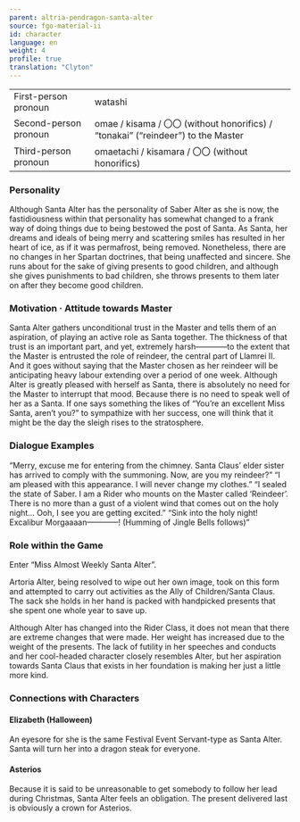 ```yaml
---
parent: altria-pendragon-santa-alter
source: fgo-material-ii
id: character
language: en
weight: 4
profile: true
translation: "Clyton"
---
```


<table>
  <tr><td>First-person pronoun</td><td>watashi</td></tr>
  <tr><td>Second-person pronoun</td><td>omae / kisama / 〇〇 (without honorifics) / “tonakai” (“reindeer”) to the Master</td></tr>
  <tr><td>Third-person pronoun</td><td>omaetachi / kisamara / 〇〇 (without honorifics)</td></tr>
</table>

### Personality

Although Santa Alter has the personality of Saber Alter as she is now, the fastidiousness within that personality has somewhat changed to a frank way of doing things due to being bestowed the post of Santa. As Santa, her dreams and ideals of being merry and scattering smiles has resulted in her heart of ice, as if it was permafrost, being removed. Nonetheless, there are no changes in her Spartan doctrines, that being unaffected and sincere. She runs about for the sake of giving presents to good children, and although she gives punishments to bad children, she throws presents to them later on after they become good children.

### Motivation · Attitude towards Master

Santa Alter gathers unconditional trust in the Master and tells them of an aspiration, of playing an active role as Santa together. The thickness of that trust is an important part, and yet, extremely harsh————to the extent that the Master is entrusted the role of reindeer, the central part of Llamrei II. And it goes without saying that the Master chosen as her reindeer will be anticipating heavy labour extending over a period of one week. Although Alter is greatly pleased with herself as Santa, there is absolutely no need for the Master to interrupt that mood. Because there is no need to speak well of her as a Santa. If one says something the likes of “You’re an excellent Miss Santa, aren’t you?” to sympathize with her success, one will think that it might be the day the sleigh rises to the stratosphere.

### Dialogue Examples

“Merry, excuse me for entering from the chimney. Santa Claus’ elder sister has arrived to comply with the summoning. Now, are you my reindeer?”
“I am pleased with this appearance. I will never change my clothes.”
“I sealed the state of Saber. I am a Rider who mounts on the Master called ‘Reindeer’. There is no more than a gust of a violent wind that comes out on the holy night… Ooh, I see you are getting excited.”
“Sink into the holy night! Excalibur Morgaaaan————! (Humming of Jingle Bells follows)”

### Role within the Game

Enter “Miss Almost Weekly Santa Alter”.

Artoria Alter, being resolved to wipe out her own image, took on this form and attempted to carry out activities as the Ally of Children/Santa Claus. The sack she holds in her hand is packed with handpicked presents that she spent one whole year to save up.

Although Alter has changed into the Rider Class, it does not mean that there are extreme changes that were made. Her weight has increased due to the weight of the presents. The lack of futility in her speeches and conducts and her cool-headed character closely resembles Alter, but her aspiration towards Santa Claus that exists in her foundation is making her just a little more kind.

### Connections with Characters

#### Elizabeth (Halloween)

An eyesore for she is the same Festival Event Servant-type as Santa Alter. Santa will turn her into a dragon steak for everyone.

#### Asterios

Because it is said to be unreasonable to get somebody to follow her lead during Christmas, Santa Alter feels an obligation. The present delivered last is obviously a crown for Asterios.
